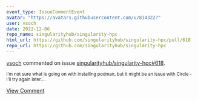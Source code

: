 ```yaml
---
event_type: IssueCommentEvent
avatar: "https://avatars.githubusercontent.com/u/814322?"
user: vsoch
date: 2022-12-06
repo_name: singularityhub/singularity-hpc
html_url: https://github.com/singularityhub/singularity-hpc/pull/618
repo_url: https://github.com/singularityhub/singularity-hpc
---
```


<a href='https://github.com/vsoch' target='_blank'>vsoch</a> commented on issue <a href='https://github.com/singularityhub/singularity-hpc/pull/618' target='_blank'>singularityhub/singularity-hpc#618</a>.

<small>I'm not sure what is going on with installing podman, but it might be an issue with Circle - I'll try again later....</small>

<a href='https://github.com/singularityhub/singularity-hpc/pull/618' target='_blank'>View Comment</a>